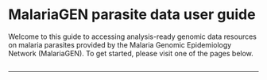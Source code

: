 # MalariaGEN parasite data user guide

Welcome to this guide to accessing analysis-ready genomic data resources on malaria parasites provided by the Malaria Genomic Epidemiology Network (MalariaGEN). To get started, please visit one of the pages below.

```{tableofcontents}
```

---
